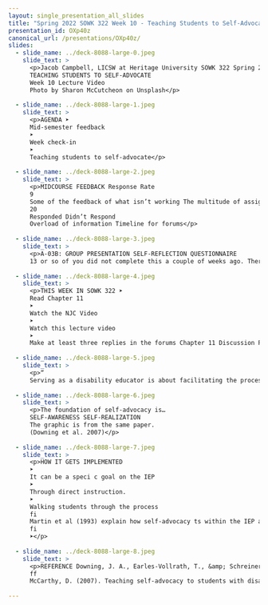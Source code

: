 ```yaml
---
layout: single_presentation_all_slides
title: "Spring 2022 SOWK 322 Week 10 - Teaching Students to Self-Advocate"
presentation_id: OXp40z
canonical_url: /presentations/OXp40z/
slides:
  - slide_name: ../deck-8088-large-0.jpeg
    slide_text: >
      <p>Jacob Campbell, LICSW at Heritage University SOWK 322 Spring 2022
      TEACHING STUDENTS TO SELF-ADVOCATE
      Week 10 Lecture Video
      Photo by Sharon McCutcheon on Unsplash</p>
      
  - slide_name: ../deck-8088-large-1.jpeg
    slide_text: >
      <p>AGENDA ➤
      Mid-semester feedback
      ➤
      Week check-in
      ➤
      Teaching students to self-advocate</p>
      
  - slide_name: ../deck-8088-large-2.jpeg
    slide_text: >
      <p>MIDCOURSE FEEDBACK Response Rate
      9
      Some of the feedback of what isn’t working The multitude of assignments
      20
      Responded Didn’t Respond
      Overload of information Timeline for forums</p>
      
  - slide_name: ../deck-8088-large-3.jpeg
    slide_text: >
      <p>A-03B: GROUP PRESENTATION SELF-REFLECTION QUESTIONNAIRE
      13 or so of you did not complete this a couple of weeks ago. There are still 9 people who haven’t done it. Just email me at campbell_j@heritage.edu and ask me to open it and I will if you ask me this week.</p>
      
  - slide_name: ../deck-8088-large-4.jpeg
    slide_text: >
      <p>THIS WEEK IN SOWK 322 ➤
      Read Chapter 11
      ➤
      Watch the NJC Video
      ➤
      Watch this lecture video
      ➤
      Make at least three replies in the forums Chapter 11 Discussion Prompts Trust and Relationship Building The Communication Bill of Rights and Communicating Across Disabilities Connecting with Disability Through Film</p>
      
  - slide_name: ../deck-8088-large-5.jpeg
    slide_text: >
      <p>“
      Serving as a disability educator is about facilitating the process of identity development and self-advocacy that is so crucial to learning. (McCarthy, 2017, p. 11)</p>
      
  - slide_name: ../deck-8088-large-6.jpeg
    slide_text: >
      <p>The foundation of self-advocacy is…
      SELF-AWARENESS SELF-REALIZATION
      The graphic is from the same paper.
      (Downing et al. 2007)</p>
      
  - slide_name: ../deck-8088-large-7.jpeg
    slide_text: >
      <p>HOW IT GETS IMPLEMENTED
      ➤
      It can be a speci c goal on the IEP
      ➤
      Through direct instruction.
      ➤
      Walking students through the process
      fi
      Martin et al (1993) explain how self-advocacy ts within the IEP and transition plans throughout the entire academic career
      fi
      ➤</p>
      
  - slide_name: ../deck-8088-large-8.jpeg
    slide_text: >
      <p>REFERENCE Downing, J. A., Earles-Vollrath, T., &amp; Schreiner, M. B. (2007). E ective self-advocacy: What students and special educators need to know. Intervention in School and Clinic, 42(5), 300-304. https://doi.org/10.1177/10534512070420050701 Martin, J. E., Huber Marshall, L., &amp; Maxson, L. L. (1993). Transition policy: Infusing selfdetermination and self-advocacy into transition programs. Career Development for Exceptional Individuals, 16(1), 53-61. https://doi.org/10.1177/088572889301600105
      ff
      McCarthy, D. (2007). Teaching self-advocacy to students with disabilities. About Campus: Enriching the Student Learning Experience, 12(5), 10-16. https://doi.org/10.1002/abc.225</p>
      
---
```

